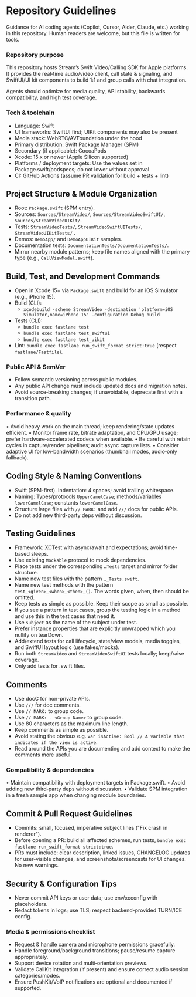 # Repository Guidelines

Guidance for AI coding agents (Copilot, Cursor, Aider, Claude, etc.) working in this repository. Human readers are welcome, but this file is written for tools.

### Repository purpose

This repository hosts Stream’s Swift Video/Calling SDK for Apple platforms. It provides the real‑time audio/video client, call state & signaling, and SwiftUI/UI kit components to build 1:1 and group calls with chat integration.

Agents should optimize for media quality, API stability, backwards compatibility, and high test coverage.

### Tech & toolchain
- Language: Swift
- UI frameworks: SwiftUI first; UIKit components may also be present
- Media stack: WebRTC/AVFoundation under the hood
- Primary distribution: Swift Package Manager (SPM)
- Secondary (if applicable): CocoaPods
- Xcode: 15.x or newer (Apple Silicon supported)
- Platforms / deployment targets: Use the values set in Package.swift/podspecs; do not lower without approval
- CI: GitHub Actions (assume PR validation for build + tests + lint)

## Project Structure & Module Organization
- Root: `Package.swift` (SPM entry).
- Sources: `Sources/StreamVideo/`, `Sources/StreamVideoSwiftUI/`, `Sources/StreamVideoUIKit/`.
- Tests: `StreamVideoTests/`, `StreamVideoSwiftUITests/`, `StreamVideoUIKitTests/` .
- Demos: `DemoApp/` and `DemoAppUIKit` samples.
- Documentation tests: `DocumentationTests/DocumentationTests/`.
- Mirror nearby module patterns; keep file names aligned with the primary type (e.g., `CallViewModel.swift`).

## Build, Test, and Development Commands
- Open in Xcode 15+ via `Package.swift` and build for an iOS Simulator (e.g., iPhone 15).
- Build (CLI):
  - `xcodebuild -scheme StreamVideo -destination 'platform=iOS Simulator,name=iPhone 15' -configuration Debug build`
- Tests (CLI):
  - `bundle exec fastlane test`
  - `bundle exec fastlane test_swiftui`
  - `bundle exec fastlane test_uikit`
- Lint: `bundle exec fastlane run_swift_format strict:true` (respect `fastlane/Fastfile`).

### Public API & SemVer
- Follow semantic versioning across public modules.
- Any public API change must include updated docs and migration notes.
- Avoid source‑breaking changes; if unavoidable, deprecate first with a transition path.

### Performance & quality
  • Avoid heavy work on the main thread; keep rendering/state updates efficient.
  • Monitor frame rate, bitrate adaptation, and CPU/GPU usage; prefer hardware‑accelerated codecs when available.
  • Be careful with retain cycles in capture/render pipelines; audit async capture lists.
  • Consider adaptive UI for low‑bandwidth scenarios (thumbnail modes, audio‑only fallback).

## Coding Style & Naming Conventions
- Swift (SPM-first). Indentation: 4 spaces; avoid trailing whitespace.
- Naming: Types/protocols `UpperCamelCase`; methods/variables `lowerCamelCase`; constants `lowerCamelCase`.
- Structure large files with `// MARK:` and add `///` docs for public APIs.
- Do not add new third-party deps without discussion.

## Testing Guidelines
- Framework: XCTest with async/await and expectations; avoid time-based sleeps.
- Use existing `Mockable` protocol to mock dependencies.
- Place tests under the corresponding `…Tests` target and mirror folder structure.
- Name new test files with the pattern `…_Tests.swift`.
- Name new test methods with the pattern `test_<given>_<when>_<then>_()`. The words given, when, then should be omitted.
- Keep tests as simple as possible. Keep their scope as small as possible.
- If you see a pattern in test cases, group the testing logic in a method and use this in the test cases that need it.
- Use `subject` as the name of the subject under test.
- Prefer instance properties that are explicitly unwrapped which you nullify on tearDown. 
- Add/extend tests for call lifecycle, state/view models, media toggles, and SwiftUI layout logic (use fakes/mocks).
- Run both `StreamVideo` and `StreamVideoSwiftUI` tests locally; keep/raise coverage.
- Only add tests for .swift files.

## Comments
- Use docC for non-private APIs.
- Use `///` for doc comments.
- Use `// MARK:` to group code.
- Use `// MARK: - <Group Name>` to group code.
- Use 80 characters as the maximum line length.
- Keep comments as simple as possible.
- Avoid stating the obvious e.g. `var isActive: Bool // A variable that indicates if the view is active`.
- Read around the APIs you are documenting and add context to make the comments more useful.

### Compatibility & dependencies
  • Maintain compatibility with deployment targets in Package.swift.
  • Avoid adding new third‑party deps without discussion.
  • Validate SPM integration in a fresh sample app when changing module boundaries.

## Commit & Pull Request Guidelines
- Commits: small, focused, imperative subject lines ("Fix crash in renderer").
- Before opening a PR: build all affected schemes, run tests, `bundle exec fastlane run_swift_format strict:true`.
- PRs must include: clear description, linked issues, CHANGELOG updates for user-visible changes, and screenshots/screencasts for UI changes. No new warnings.

## Security & Configuration Tips
- Never commit API keys or user data; use env/xcconfig with placeholders.
- Redact tokens in logs; use TLS; respect backend-provided TURN/ICE config.

### Media & permissions checklist
- Request & handle camera and microphone permissions gracefully.
- Handle foreground/background transitions; pause/resume capture appropriately.
- Support device rotation and multi‑orientation previews.
- Validate CallKit integration (if present) and ensure correct audio session categories/modes.
- Ensure PushKit/VoIP notifications are optional and documented if supported.